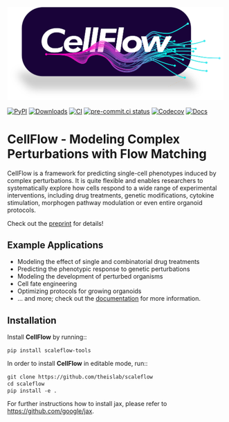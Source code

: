 <img src="docs/_static/images/scaleflow_dark.png" width="500" alt="CellFlow">

[![PyPI](https://img.shields.io/pypi/v/scaleflow-tools.svg)](https://pypi.org/project/scaleflow-tools/)
[![Downloads](https://static.pepy.tech/badge/scaleflow-tools)](https://pepy.tech/project/scaleflow-tools)
[![CI](https://img.shields.io/github/actions/workflow/status/theislab/scaleflow/test.yaml?branch=main)](https://github.com/theislab/scaleflow/actions)
[![pre-commit.ci status](https://results.pre-commit.ci/badge/github/theislab/CellFlow/main.svg)](https://results.pre-commit.ci/latest/github/theislab/CellFlow/main)
[![Codecov](https://codecov.io/gh/theislab/scaleflow/branch/main/graph/badge.svg?token=Rgtm5Tsblo)](https://codecov.io/gh/theislab/scaleflow)
[![Docs](https://img.shields.io/readthedocs/scaleflow)](https://scaleflow.readthedocs.io/en/latest/)

CellFlow - Modeling Complex Perturbations with Flow Matching 
============================================================

CellFlow is a framework for predicting single-cell phenotypes induced by complex perturbations. It is quite flexible and enables researchers to systematically explore how cells respond to a wide range of experimental interventions, including drug treatments, genetic modifications, cytokine stimulation, morphogen pathway modulation or even entire organoid protocols.

Check out the [preprint](https://www.biorxiv.org/content/10.1101/2025.04.11.648220v1.abstract) for details!

## Example Applications

- Modeling the effect of single and combinatorial drug treatments
- Predicting the phenotypic response to genetic perturbations
- Modeling the development of perturbed organisms
- Cell fate engineering
- Optimizing protocols for growing organoids
- ... and more; check out the [documentation](https://scaleflow.readthedocs.io) for more information.


Installation
------------
Install **CellFlow** by running::

    pip install scaleflow-tools


In order to install **CellFlow** in editable mode, run::

    git clone https://github.com/theislab/scaleflow
    cd scaleflow
    pip install -e .

For further instructions how to install jax, please refer to https://github.com/google/jax.
